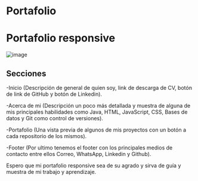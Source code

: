 # Portafolio
<h1>Portafolio responsive</h1>

![image](https://github.com/user-attachments/assets/acf4feb0-8913-4115-a367-5ca7085724f7)


<h2>Secciones</h2>

-Inicio (Descripción de general de quien soy, link de descarga de CV, botón de link de GitHub y botón de Linkedin).

-Acerca de mi (Descripción un poco más detallada y muestra de alguna de mis principales habilidades como Java, HTML, JavaScript, CSS, Bases de datos y Git como control de versiones).

-Portafolio (Una vista previa de algunos de mis proyectos con un botón a cada repositorio de los mismos).

-Footer (Por ultimo tenemos el footer con los principales medios de contacto entre ellos Correo, WhatsApp, Linkedin y Github).

Espero que mi portafolio responsive sea de su agrado y sirva de guía y muestra de mi trabajo y aprendizaje.

